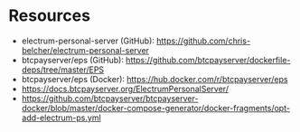 
# Resources
- electrum-personal-server (GitHub): https://github.com/chris-belcher/electrum-personal-server
- btcpayserver/eps (GitHub): https://github.com/btcpayserver/dockerfile-deps/tree/master/EPS
- btcpayserver/eps (Docker): https://hub.docker.com/r/btcpayserver/eps  
- https://docs.btcpayserver.org/ElectrumPersonalServer/
- https://github.com/btcpayserver/btcpayserver-docker/blob/master/docker-compose-generator/docker-fragments/opt-add-electrum-ps.yml
